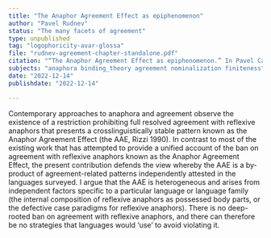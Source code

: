 ```yaml
---
title: "The Anaphor Agreement Effect as epiphenomenon"
author: "Pavel Rudnev"
status: "The many facets of agreement"
type: unpublished
tag: "logophoricity-avar-glossa"
file: "rudnev-agreement-chapter-standalone.pdf"
citation: "“The Anaphor Agreement Effect as epiphenomenon.” In Pavel Caha, Pavel Rudnev and Svetlana Toldova (eds.) <em>The many facets of agreement.</em> LINCOM Europa."
subjects: "anaphora binding_theory agreement nominalization finiteness"
date: "2022-12-14"
publishdate: "2022-12-14"

---
```


Contemporary approaches to anaphora and agreement observe the existence of a restriction prohibiting full resolved agreement with reflexive anaphors that presents a crosslinguistically stable pattern known as the Anaphor Agreement Effect (the AAE, Rizzi 1990). In contrast to most of the existing work that has attempted to provide a unified account of the ban on agreement with reflexive anaphors known as the Anaphor Agreement Effect, the present contribution defends the view whereby the AAE is a by-product of agreement-related patterns independently attested in the languages surveyed. I argue that the AAE is heterogeneous and arises from independent factors specific to a particular language or language family (the internal composition of reflexive anaphors as possessed body parts, or the defective case paradigms for reflexive anaphors). There is no deep-rooted ban on agreement with reflexive anaphors, and there can therefore be no strategies that languages would ‘use’ to avoid violating it.
